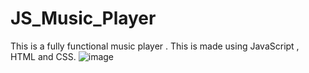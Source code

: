 # JS_Music_Player
This is a fully functional music player . This is made using JavaScript , HTML and CSS.
![image](https://github.com/SshibamDebnathh/JS_Music_Player/assets/49724360/86c3e056-68df-4e58-ba84-4542463e7173)

